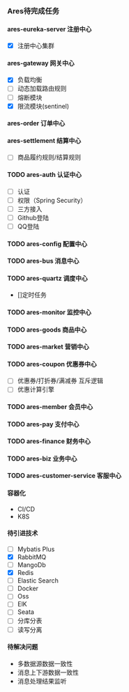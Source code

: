 ### Ares待完成任务

#### ares-eureka-server 注册中心

- [x] 注册中心集群

#### ares-gateway 网关中心

- [x] 负载均衡
- [ ] 动态加载路由规则
- [ ] 熔断模块
- [x] 限流模块(sentinel)

#### ares-order 订单中心

#### ares-settlement 结算中心

- [ ] 商品履约规则/结算规则

#### TODO ares-auth 认证中心

- [ ] 认证
- [ ] 权限（Spring Security）
- [ ] 三方接入
- [ ] Github登陆
- [ ] QQ登陆

#### TODO ares-config 配置中心

#### TODO ares-bus 消息中心

#### TODO ares-quartz 调度中心

- []定时任务

#### TODO ares-monitor 监控中心

#### TODO ares-goods 商品中心

#### TODO ares-market 营销中心

#### TODO ares-coupon 优惠券中心


- [ ] 优惠券/打折券/满减券 互斥逻辑
- [ ] 优惠计算引擎

#### TODO ares-member 会员中心

#### TODO ares-pay 支付中心

#### TODO ares-finance 财务中心

#### TODO ares-biz 业务中心

#### TODO ares-customer-service 客服中心

#### 容器化

- CI/CD
- K8S

#### 待引进技术

- [ ] Mybatis Plus
- [x] RabbitMQ
- [ ] MangoDb
- [x] Redis
- [ ] Elastic Search
- [ ] Docker
- [ ] Oss
- [ ] ElK
- [ ] Seata
- [ ] 分库分表
- [ ] 读写分离

#### 待解决问题

- 多数据源数据一致性
- 消息上下游数据一致性
- 消息处理结果监听